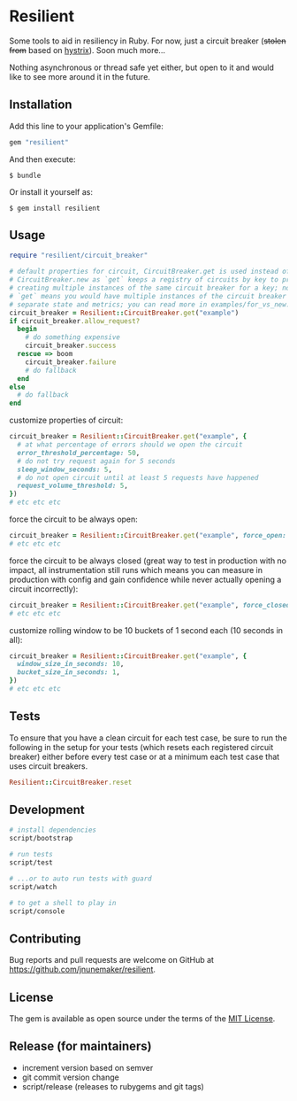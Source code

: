 # Resilient

Some tools to aid in resiliency in Ruby. For now, just a circuit breaker (~~stolen from~~ based on [hystrix](https://github.com/netflix/hystrix)). Soon much more...

Nothing asynchronous or thread safe yet either, but open to it and would like to see more around it in the future.

## Installation

Add this line to your application's Gemfile:

```ruby
gem "resilient"
```

And then execute:

    $ bundle

Or install it yourself as:

    $ gem install resilient

## Usage

```ruby
require "resilient/circuit_breaker"

# default properties for circuit, CircuitBreaker.get is used instead of
# CircuitBreaker.new as `get` keeps a registry of circuits by key to prevent
# creating multiple instances of the same circuit breaker for a key; not using
# `get` means you would have multiple instances of the circuit breaker and thus
# separate state and metrics; you can read more in examples/for_vs_new.rb
circuit_breaker = Resilient::CircuitBreaker.get("example")
if circuit_breaker.allow_request?
  begin
    # do something expensive
    circuit_breaker.success
  rescue => boom
    circuit_breaker.failure
    # do fallback
  end
else
  # do fallback
end
```

customize properties of circuit:

```ruby
circuit_breaker = Resilient::CircuitBreaker.get("example", {
  # at what percentage of errors should we open the circuit
  error_threshold_percentage: 50,
  # do not try request again for 5 seconds
  sleep_window_seconds: 5,
  # do not open circuit until at least 5 requests have happened
  request_volume_threshold: 5,
})
# etc etc etc
```

force the circuit to be always open:

```ruby
circuit_breaker = Resilient::CircuitBreaker.get("example", force_open: true)
# etc etc etc
```

force the circuit to be always closed (great way to test in production with no impact, all instrumentation still runs which means you can measure in production with config and gain confidence while never actually opening a circuit incorrectly):

```ruby
circuit_breaker = Resilient::CircuitBreaker.get("example", force_closed: true)
# etc etc etc
```

customize rolling window to be 10 buckets of 1 second each (10 seconds in all):

```ruby
circuit_breaker = Resilient::CircuitBreaker.get("example", {
  window_size_in_seconds: 10,
  bucket_size_in_seconds: 1,
})
# etc etc etc
```

## Tests

To ensure that you have a clean circuit for each test case, be sure to run the following in the setup for your tests (which resets each registered circuit breaker) either before every test case or at a minimum each test case that uses circuit breakers.

```ruby
Resilient::CircuitBreaker.reset
```

## Development

```bash
# install dependencies
script/bootstrap

# run tests
script/test

# ...or to auto run tests with guard
script/watch

# to get a shell to play in
script/console
```

## Contributing

Bug reports and pull requests are welcome on GitHub at https://github.com/jnunemaker/resilient.

## License

The gem is available as open source under the terms of the [MIT License](http://opensource.org/licenses/MIT).

## Release (for maintainers)

* increment version based on semver
* git commit version change
* script/release (releases to rubygems and git tags)
